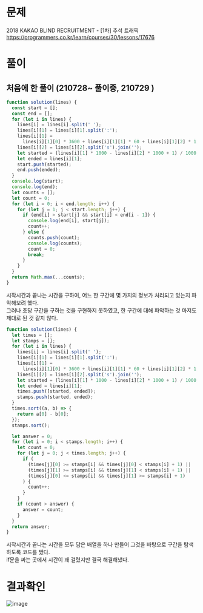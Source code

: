 <h1>문제</h1>

2018 KAKAO BLIND RECRUITMENT - [1차] 추석 트래픽  
https://programmers.co.kr/learn/courses/30/lessons/17676


<h1>풀이</h1>
<h2>처음에 한 풀이 (210728~ 풀이중, 210729 )</h2>

```jsx
function solution(lines) {
  const start = [];
  const end = [];
  for (let i in lines) {
    lines[i] = lines[i].split(' ');
    lines[i][1] = lines[i][1].split(':');
    lines[i][1] =
      lines[i][1][0] * 3600 + lines[i][1][1] * 60 + lines[i][1][2] * 1;
    lines[i][2] = lines[i][2].split('s').join('');
    let started = (lines[i][1] * 1000 - lines[i][2] * 1000 + 1) / 1000;
    let ended = lines[i][1];
    start.push(started);
    end.push(ended);
  }
  console.log(start);
  console.log(end);
  let counts = [];
  let count = 0;
  for (let i = 0; i < end.length; i++) {
    for (let j = 1; j < start.length; j++) {
      if (end[i] > start[j] && start[i] < end[i - 1]) {
        console.log(end[i], start[j]);
        count++;
      } else {
        counts.push(count);
        console.log(counts);
        count = 0;
        break;
      }
    }
  }
  return Math.max(...counts);
}
```

시작시간과 끝나는 시간을 구하여, 어느 한 구간에 몇 가지의 정보가 처리되고 있는지 파악해보려 했다.  
그러나 초당 구간을 구하는 것을 구현하지 못하였고, 한 구간에 대해 파악하는 것 마저도 제대로 된 것 같지 않다.  

```jsx
function solution(lines) {
  let times = [];
  let stamps = [];
  for (let i in lines) {
    lines[i] = lines[i].split(' ');
    lines[i][1] = lines[i][1].split(':');
    lines[i][1] =
      lines[i][1][0] * 3600 + lines[i][1][1] * 60 + lines[i][1][2] * 1;
    lines[i][2] = lines[i][2].split('s').join('');
    let started = (lines[i][1] * 1000 - lines[i][2] * 1000 + 1) / 1000;
    let ended = lines[i][1];
    times.push([started, ended]);
    stamps.push(started, ended);
  }
  times.sort((a, b) => {
    return a[0] - b[0];
  });
  stamps.sort();

  let answer = 0;
  for (let i = 0; i < stamps.length; i++) {
    let count = 0;
    for (let j = 0; j < times.length; j++) {
      if (
        (times[j][0] >= stamps[i] && times[j][0] < stamps[i] + 1) ||
        (times[j][1] >= stamps[i] && times[j][1] < stamps[i] + 1) ||
        (times[j][0] <= stamps[i] && times[j][1] >= stamps[i] + 1)
      ) {
        count++;
      }
    }
    if (count > answer) {
      answer = count;
    }
  }
  return answer;
}
```

시작시간과 끝나는 시간을 모두 담은 배열을 하나 만들어 그것을 바탕으로 구간을 탐색하도록 코드를 짰다.  
if문을 짜는 곳에서 시간이 꽤 걸렸지만 결국 해결해냈다.

<h1>결과확인</h1>

![image](https://user-images.githubusercontent.com/80687334/127494490-6b3dab88-ba98-4f99-8eef-9ee25bbc56f6.png)


